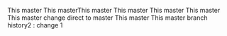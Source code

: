 This master
This masterThis master
This master
This master
This master
This master
change direct to master
This master
This master
branch history2 : change 1

